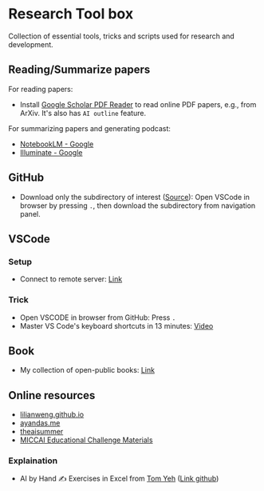 # Research Tool box
Collection of essential tools, tricks and scripts used for research and development.

<!--  -->
## Reading/Summarize papers

<!-- I know you can use ChatGPT to summarize papers, but I still prefer to read the paper first, then use AI to summarize and generate podcast later. -->

For reading papers:
- Install [Google Scholar PDF Reader](https://chromewebstore.google.com/detail/google-scholar-pdf-reader/dahenjhkoodjbpjheillcadbppiidmhp) to read online PDF papers, e.g., from ArXiv. It's also has `AI outline` feature.


For summarizing papers and generating podcast:
- [NotebookLM - Google](https://notebooklm.google.com/)
- [Illuminate - Google](https://illuminate.google.com/)


<!--  -->
## GitHub
- Download only the subdirectory of interest 
([Source](https://github.com/google-research/google-research/blob/master/README.md)): 
Open VSCode in browser by pressing `.`, then download the subdirectory from navigation panel.


<!--  -->
## VSCode
### Setup
- Connect to remote server: [Link](https://code.visualstudio.com/docs/remote/ssh)

### Trick
- Open VSCODE in browser from GitHub: Press `.`
- Master VS Code's keyboard shortcuts in 13 minutes: [Video](https://www.youtube.com/watch?v=nWIRJBCjls8)


<!--  -->
## Book
- My collection of open-public books: [Link](https://ntkhoa.notion.site/4affd80b09454ba0a37132bd5c1d59e0?v=fb51a179ebd34c4d914e605b222a0fc5&pvs=4)


<!--  -->
## Online resources
- [lilianweng.github.io](https://lilianweng.github.io/)
- [ayandas.me](https://ayandas.me/blogs.html)
- [theaisummer](https://theaisummer.com/learn-ai/)
- [MICCAI Educational Challenge Materials](https://miccai-sb.github.io/materials.html)

### Explaination
- AI by Hand ✍️ Exercises in Excel from [Tom Yeh](https://x.com/ProfTomYeh) ([Link github](https://github.com/ImagineAILab/ai-by-hand-excel))
